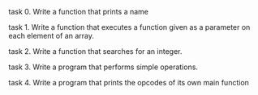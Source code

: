 task 0.
Write a function that prints a name

task 1.
Write a function that executes a function given as a parameter on each element of an array.

task 2.
Write a function that searches for an integer.

task 3.
Write a program that performs simple operations.

task 4.
Write a program that prints the opcodes of its own main function
